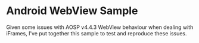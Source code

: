 # Android WebView Sample

Given some issues with AOSP v4.4.3 WebView behaviour when dealing with iFrames, I've put together this sample to test and reproduce these issues.

